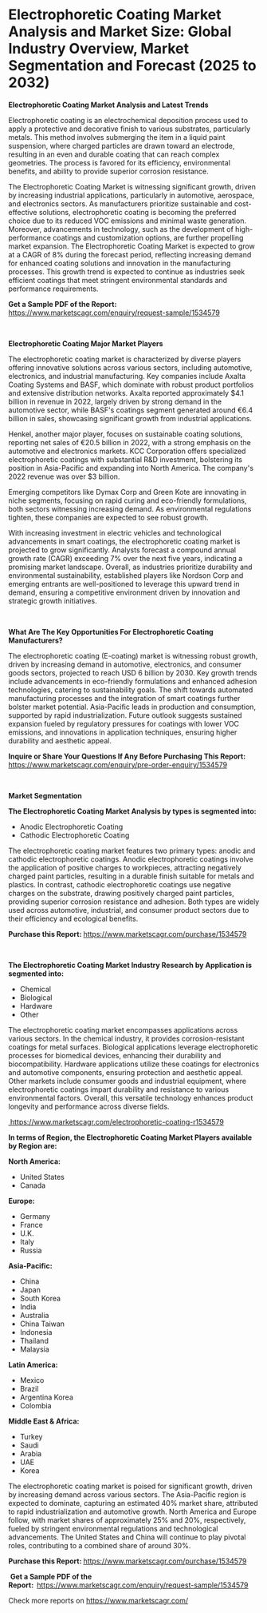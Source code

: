 <p><h1>Electrophoretic Coating Market Analysis and Market Size: Global Industry Overview, Market Segmentation and Forecast (2025 to 2032)</h1></p><p><strong>Electrophoretic Coating Market Analysis and Latest Trends</strong></p>
<p><p>Electrophoretic coating is an electrochemical deposition process used to apply a protective and decorative finish to various substrates, particularly metals. This method involves submerging the item in a liquid paint suspension, where charged particles are drawn toward an electrode, resulting in an even and durable coating that can reach complex geometries. The process is favored for its efficiency, environmental benefits, and ability to provide superior corrosion resistance.</p><p>The Electrophoretic Coating Market is witnessing significant growth, driven by increasing industrial applications, particularly in automotive, aerospace, and electronics sectors. As manufacturers prioritize sustainable and cost-effective solutions, electrophoretic coating is becoming the preferred choice due to its reduced VOC emissions and minimal waste generation. Moreover, advancements in technology, such as the development of high-performance coatings and customization options, are further propelling market expansion. The Electrophoretic Coating Market is expected to grow at a CAGR of 8% during the forecast period, reflecting increasing demand for enhanced coating solutions and innovation in the manufacturing processes. This growth trend is expected to continue as industries seek efficient coatings that meet stringent environmental standards and performance requirements.</p></p>
<p><strong>Get a Sample PDF of the Report:&nbsp;</strong> <a href="https://www.marketscagr.com/enquiry/request-sample/1534579?utm_campaign=3456&utm_medium=2&utm_source=Github&utm_content=ia&utm_term=31032025&utm_id=electrophoretic-coating">https://www.marketscagr.com/enquiry/request-sample/1534579</a></p>
<p>&nbsp;</p>
<p><strong>Electrophoretic Coating Major Market Players</strong></p>
<p><p>The electrophoretic coating market is characterized by diverse players offering innovative solutions across various sectors, including automotive, electronics, and industrial manufacturing. Key companies include Axalta Coating Systems and BASF, which dominate with robust product portfolios and extensive distribution networks. Axalta reported approximately $4.1 billion in revenue in 2022, largely driven by strong demand in the automotive sector, while BASF's coatings segment generated around €6.4 billion in sales, showcasing significant growth from industrial applications.</p><p>Henkel, another major player, focuses on sustainable coating solutions, reporting net sales of €20.5 billion in 2022, with a strong emphasis on the automotive and electronics markets. KCC Corporation offers specialized electrophoretic coatings with substantial R&D investment, bolstering its position in Asia-Pacific and expanding into North America. The company's 2022 revenue was over $3 billion.</p><p>Emerging competitors like Dymax Corp and Green Kote are innovating in niche segments, focusing on rapid curing and eco-friendly formulations, both sectors witnessing increasing demand. As environmental regulations tighten, these companies are expected to see robust growth.</p><p>With increasing investment in electric vehicles and technological advancements in smart coatings, the electrophoretic coating market is projected to grow significantly. Analysts forecast a compound annual growth rate (CAGR) exceeding 7% over the next five years, indicating a promising market landscape. Overall, as industries prioritize durability and environmental sustainability, established players like Nordson Corp and emerging entrants are well-positioned to leverage this upward trend in demand, ensuring a competitive environment driven by innovation and strategic growth initiatives.</p></p>
<p>&nbsp;</p>
<p><strong>What Are The Key Opportunities For Electrophoretic Coating Manufacturers?</strong></p>
<p><p>The electrophoretic coating (E-coating) market is witnessing robust growth, driven by increasing demand in automotive, electronics, and consumer goods sectors, projected to reach USD 6 billion by 2030. Key growth trends include advancements in eco-friendly formulations and enhanced adhesion technologies, catering to sustainability goals. The shift towards automated manufacturing processes and the integration of smart coatings further bolster market potential. Asia-Pacific leads in production and consumption, supported by rapid industrialization. Future outlook suggests sustained expansion fueled by regulatory pressures for coatings with lower VOC emissions, and innovations in application techniques, ensuring higher durability and aesthetic appeal.</p></p>
<p><strong>Inquire or Share Your Questions If Any Before Purchasing This Report:</strong> <a href="https://www.marketscagr.com/enquiry/pre-order-enquiry/1534579?utm_campaign=3456&utm_medium=2&utm_source=Github&utm_content=ia&utm_term=31032025&utm_id=electrophoretic-coating">https://www.marketscagr.com/enquiry/pre-order-enquiry/1534579</a></p>
<p>&nbsp;</p>
<p><strong>Market Segmentation</strong></p>
<p><strong>The Electrophoretic Coating Market Analysis by types is segmented into:</strong></p>
<p><ul><li>Anodic Electrophoretic Coating</li><li>Cathodic Electrophoretic Coating</li></ul></p>
<p><p>The electrophoretic coating market features two primary types: anodic and cathodic electrophoretic coatings. Anodic electrophoretic coatings involve the application of positive charges to workpieces, attracting negatively charged paint particles, resulting in a durable finish suitable for metals and plastics. In contrast, cathodic electrophoretic coatings use negative charges on the substrate, drawing positively charged paint particles, providing superior corrosion resistance and adhesion. Both types are widely used across automotive, industrial, and consumer product sectors due to their efficiency and ecological benefits.</p></p>
<p><strong>Purchase this Report:&nbsp;</strong><a href="https://www.marketscagr.com/purchase/1534579?utm_campaign=3456&utm_medium=2&utm_source=Github&utm_content=ia&utm_term=31032025&utm_id=electrophoretic-coating">https://www.marketscagr.com/purchase/1534579</a></p>
<p>&nbsp;</p>
<p><strong>The Electrophoretic Coating Market Industry Research by Application is segmented into:</strong></p>
<p><ul><li>Chemical</li><li>Biological</li><li>Hardware</li><li>Other</li></ul></p>
<p><p>The electrophoretic coating market encompasses applications across various sectors. In the chemical industry, it provides corrosion-resistant coatings for metal surfaces. Biological applications leverage electrophoretic processes for biomedical devices, enhancing their durability and biocompatibility. Hardware applications utilize these coatings for electronics and automotive components, ensuring protection and aesthetic appeal. Other markets include consumer goods and industrial equipment, where electrophoretic coatings impart durability and resistance to various environmental factors. Overall, this versatile technology enhances product longevity and performance across diverse fields.</p></p>
<p><a href="https://www.marketscagr.com/electrophoretic-coating-r1534579?utm_campaign=3456&utm_medium=2&utm_source=Github&utm_content=ia&utm_term=31032025&utm_id=electrophoretic-coating">&nbsp;https://www.marketscagr.com/electrophoretic-coating-r1534579</a></p>
<p><strong>In terms of Region, the Electrophoretic Coating Market Players available by Region are:</strong></p>
<p>
    <p> <strong> North America: </strong>
        <ul>
            <li>United States</li>
            <li>Canada</li>
        </ul>
        </p> 
    <p> <strong> Europe: </strong>
        <ul>
            <li>Germany</li>
            <li>France</li>
            <li>U.K.</li>
            <li>Italy</li>
            <li>Russia</li>
        </ul>
        </p> 
    <p> <strong> Asia-Pacific: </strong>
        <ul>
            <li>China</li>
            <li>Japan</li>
            <li>South Korea</li>
            <li>India</li>
            <li>Australia</li>
            <li>China Taiwan</li>
            <li>Indonesia</li>
            <li>Thailand</li>
            <li>Malaysia</li>
        </ul>
        </p> 
    <p> <strong> Latin America: </strong>
        <ul>
            <li>Mexico</li>
            <li>Brazil</li>
            <li>Argentina Korea</li>
            <li>Colombia</li>
        </ul>
        </p> 
    <p> <strong> Middle East & Africa: </strong>
        <ul>
            <li>Turkey</li>
            <li>Saudi</li>
            <li>Arabia</li>
            <li>UAE</li>
            <li>Korea</li>
        </ul>
    </p>
    </p>
<p><p>The electrophoretic coating market is poised for significant growth, driven by increasing demand across various sectors. The Asia-Pacific region is expected to dominate, capturing an estimated 40% market share, attributed to rapid industrialization and automotive growth. North America and Europe follow, with market shares of approximately 25% and 20%, respectively, fueled by stringent environmental regulations and technological advancements. The United States and China will continue to play pivotal roles, contributing to a combined share of around 30%.</p></p>
<p><strong>Purchase this Report: </strong><a href="https://www.marketscagr.com/purchase/1534579?utm_campaign=3456&utm_medium=2&utm_source=Github&utm_content=ia&utm_term=31032025&utm_id=electrophoretic-coating">https://www.marketscagr.com/purchase/1534579</a></p>
<p>&nbsp;<strong>Get a Sample PDF of the Report:&nbsp;&nbsp;</strong><a href="https://www.marketscagr.com/enquiry/request-sample/1534579?utm_campaign=3456&utm_medium=2&utm_source=Github&utm_content=ia&utm_term=31032025&utm_id=electrophoretic-coating">https://www.marketscagr.com/enquiry/request-sample/1534579</a></p>
<p><strong></strong></p>
<p>Check more reports on <a href="https://www.marketscagr.com/?utm_campaign=3456&utm_medium=2&utm_source=Github&utm_content=ia&utm_term=31032025&utm_id=electrophoretic-coating">https://www.marketscagr.com/</a></p>